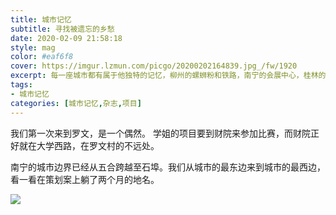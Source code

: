 ```yaml
---
title: 城市记忆
subtitle: 寻找被遗忘的乡愁
date: 2020-02-09 21:58:18
style: mag
color: #eaf6f8
cover: https://imgur.lzmun.com/picgo/20200202164839.jpg_/fw/1920
excerpt: 每一座城市都有属于他独特的记忆，柳州的螺蛳粉和铁路，南宁的会展中心，桂林的山水和米粉，崇左的花山和友谊关。城市的记忆是市政府做出宣传的响亮口号，是游客对他的第一印象，更是市民对他的归属感，是乡愁。寻找城市记忆，是回忆城市曾经的样子。
tags: 
- 城市记忆
categories: [城市记忆,杂志,项目]
---
```


我们第一次来到罗文，是一个偶然。
学姐的项目要到财院来参加比赛，而财院正好就在大学西路，在罗文村的不远处。

南宁的城市边界已经从五合跨越至石埠。我们从城市的最东边来到城市的最西边，看一看在策划案上躺了两个月的地名。

<img src="https://imgur.itypen.com/picgo/20200201164827.jpg"/>